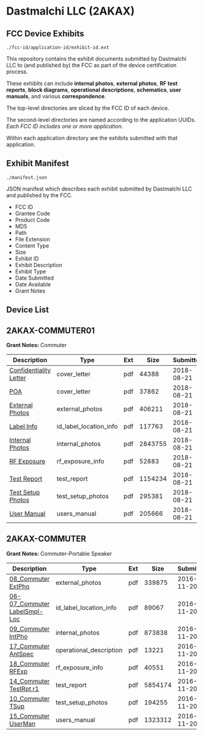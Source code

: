 # Dastmalchi LLC (2AKAX)
## FCC Device Exhibits

```
./fcc-id/application-id/exhibit-id.ext
```

This repository contains the exhibit documents submitted by Dastmalchi LLC to (and published by) the FCC as part of the device certification process.

These exhibits can include **internal photos**, **external photos**, **RF test reports**, **block diagrams**, **operational descriptions**, **schematics**, **user manuals**, and various **correspondence**.

The top-level directories are sliced by the FCC ID of each device.

The second-level directories are named according to the application UUIDs. *Each FCC ID includes one or more application.*

Within each application directory are the exhibits submitted with that application. 

## Exhibit Manifest

```
./manifest.json
```

JSON manifest which describes each exhibit submitted by Dastmalchi LLC and published by the FCC.

- FCC ID
- Grantee Code
- Product Code
- MD5
- Path
- File Extension
- Content Type
- Size
- Exhibit ID
- Exhibit Description
- Exhibit Type
- Date Submitted
- Date Available
- Grant Notes

## Device List
## 2AKAX-COMMUTER01
**Grant Notes:** Commuter

| Description | Type | Ext | Size | Submitted | Available |
| ----------- | ---- | --- | ---- | --------- | --------- |
| [Confidentiality Letter](2AKAX-COMMUTER01/1331a095dd004adf6acc48bd7f36e3ea/3971465.pdf) | cover_letter | pdf | 44388 | 2018-08-21 | 2018-08-21 |
| [POA](2AKAX-COMMUTER01/1331a095dd004adf6acc48bd7f36e3ea/3971466.pdf) | cover_letter | pdf | 37862 | 2018-08-21 | 2018-08-21 |
| [External Photos](2AKAX-COMMUTER01/1331a095dd004adf6acc48bd7f36e3ea/3971462.pdf) | external_photos | pdf | 406211 | 2018-08-21 | 2018-08-21 |
| [Label Info](2AKAX-COMMUTER01/1331a095dd004adf6acc48bd7f36e3ea/3971464.pdf) | id_label_location_info | pdf | 117763 | 2018-08-21 | 2018-08-21 |
| [Internal Photos](2AKAX-COMMUTER01/1331a095dd004adf6acc48bd7f36e3ea/3971463.pdf) | internal_photos | pdf | 2843755 | 2018-08-21 | 2018-08-21 |
| [RF Exposure](2AKAX-COMMUTER01/1331a095dd004adf6acc48bd7f36e3ea/3971467.pdf) | rf_exposure_info | pdf | 52883 | 2018-08-21 | 2018-08-21 |
| [Test Report](2AKAX-COMMUTER01/1331a095dd004adf6acc48bd7f36e3ea/3971468.pdf) | test_report | pdf | 1154234 | 2018-08-21 | 2018-08-21 |
| [Test Setup Photos](2AKAX-COMMUTER01/1331a095dd004adf6acc48bd7f36e3ea/3971469.pdf) | test_setup_photos | pdf | 295381 | 2018-08-21 | 2018-08-21 |
| [User Manual](2AKAX-COMMUTER01/1331a095dd004adf6acc48bd7f36e3ea/3971470.pdf) | users_manual | pdf | 205666 | 2018-08-21 | 2018-08-21 |
## 2AKAX-COMMUTER
**Grant Notes:** Commuter-Portable Speaker

| Description | Type | Ext | Size | Submitted | Available |
| ----------- | ---- | --- | ---- | --------- | --------- |
| [08_Commuter ExtPho](2AKAX-COMMUTER/8a1102c1ab851c32f1eb59711beecf3b/3200968.pdf) | external_photos | pdf | 339875 | 2016-11-20 | 2016-11-20 |
| [06-07_Commuter LabelSmpl-Loc](2AKAX-COMMUTER/8a1102c1ab851c32f1eb59711beecf3b/3200967.pdf) | id_label_location_info | pdf | 89067 | 2016-11-20 | 2016-11-20 |
| [09_Commuter IntPho](2AKAX-COMMUTER/8a1102c1ab851c32f1eb59711beecf3b/3200969.pdf) | internal_photos | pdf | 873838 | 2016-11-20 | 2016-11-20 |
| [17_Commuter AntSpec](2AKAX-COMMUTER/8a1102c1ab851c32f1eb59711beecf3b/3200977.pdf) | operational_description | pdf | 13221 | 2016-11-20 | 2016-11-20 |
| [18_Commuter RFExp](2AKAX-COMMUTER/8a1102c1ab851c32f1eb59711beecf3b/3200978.pdf) | rf_exposure_info | pdf | 40551 | 2016-11-20 | 2016-11-20 |
| [14_Commuter TestRpt,r1](2AKAX-COMMUTER/8a1102c1ab851c32f1eb59711beecf3b/3200974.pdf) | test_report | pdf | 5854174 | 2016-11-20 | 2016-11-20 |
| [10_Commuter TSup](2AKAX-COMMUTER/8a1102c1ab851c32f1eb59711beecf3b/3200970.pdf) | test_setup_photos | pdf | 194255 | 2016-11-20 | 2016-11-20 |
| [15_Commuter UserMan](2AKAX-COMMUTER/8a1102c1ab851c32f1eb59711beecf3b/3200975.pdf) | users_manual | pdf | 1323312 | 2016-11-20 | 2016-11-20 |

